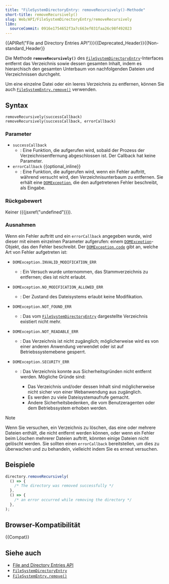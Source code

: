 ```yaml
---
title: "FileSystemDirectoryEntry: removeRecursively()-Methode"
short-title: removeRecursively()
slug: Web/API/FileSystemDirectoryEntry/removeRecursively
l10n:
  sourceCommit: 0916e1754652f3a7c663ef031faa26c98f492023
---
```


{{APIRef("File and Directory Entries API")}}{{Deprecated_Header}}{{Non-standard_Header}}

Die Methode **`removeRecursively()`** des [`FileSystemDirectoryEntry`](/de/docs/Web/API/FileSystemDirectoryEntry)-Interfaces entfernt das Verzeichnis sowie dessen gesamten Inhalt, indem es hierarchisch den gesamten Unterbaum von nachfolgenden Dateien und Verzeichnissen durchgeht.

Um eine einzelne Datei oder ein leeres Verzeichnis zu entfernen, können Sie auch [`FileSystemEntry.remove()`](/de/docs/Web/API/FileSystemEntry/remove) verwenden.

## Syntax

```js-nolint
removeRecursively(successCallback)
removeRecursively(successCallback, errorCallback)
```

### Parameter

- `successCallback`
  - : Eine Funktion, die aufgerufen wird, sobald der Prozess der Verzeichnisentfernung abgeschlossen ist. Der Callback hat keine Parameter.
- `errorCallback` {{optional_inline}}
  - : Eine Funktion, die aufgerufen wird, wenn ein Fehler auftritt, während versucht wird, den Verzeichnisunterbaum zu entfernen. Sie erhält eine [`DOMException`](/de/docs/Web/API/DOMException), die den aufgetretenen Fehler beschreibt, als Eingabe.

### Rückgabewert

Keiner ({{jsxref("undefined")}}).

### Ausnahmen

Wenn ein Fehler auftritt und ein `errorCallback` angegeben wurde, wird dieser mit einem einzelnen Parameter aufgerufen: einem [`DOMException`](/de/docs/Web/API/DOMException)-Objekt, das den Fehler beschreibt. Der [`DOMException.code`](/de/docs/Web/API/DOMException/code) gibt an, welche Art von Fehler aufgetreten ist:

- `DOMException.INVALID_MODIFICATION_ERR`
  - : Ein Versuch wurde unternommen, das Stammverzeichnis zu entfernen; dies ist nicht erlaubt.
- `DOMException.NO_MODIFICATION_ALLOWED_ERR`
  - : Der Zustand des Dateisystems erlaubt keine Modifikation.
- `DOMException.NOT_FOUND_ERR`
  - : Das vom [`FileSystemDirectoryEntry`](/de/docs/Web/API/FileSystemDirectoryEntry) dargestellte Verzeichnis existiert nicht mehr.
- `DOMException.NOT_READABLE_ERR`
  - : Das Verzeichnis ist nicht zugänglich; möglicherweise wird es von einer anderen Anwendung verwendet oder ist auf Betriebssystemebene gesperrt.
- `DOMException.SECURITY_ERR`

  - : Das Verzeichnis konnte aus Sicherheitsgründen nicht entfernt werden. Mögliche Gründe sind:

    - Das Verzeichnis und/oder dessen Inhalt sind möglicherweise nicht sicher von einer Webanwendung aus zugänglich.
    - Es werden zu viele Dateisystemaufrufe gemacht.
    - Andere Sicherheitsbedenken, die vom Benutzeragenten oder dem Betriebssystem erhoben werden.

> [!NOTE]
> Wenn Sie versuchen, ein Verzeichnis zu löschen, das eine oder mehrere Dateien enthält, die nicht entfernt werden können, oder wenn ein Fehler beim Löschen mehrerer Dateien auftritt, könnten einige Dateien nicht gelöscht werden. Sie sollten einen `errorCallback` bereitstellen, um dies zu überwachen und zu behandeln, vielleicht indem Sie es erneut versuchen.

## Beispiele

```js
directory.removeRecursively(
  () => {
    /* The directory was removed successfully */
  },
  () => {
    /* an error occurred while removing the directory */
  },
);
```

## Browser-Kompatibilität

{{Compat}}

## Siehe auch

- [File and Directory Entries API](/de/docs/Web/API/File_and_Directory_Entries_API)
- [`FileSystemDirectoryEntry`](/de/docs/Web/API/FileSystemDirectoryEntry)
- [`FileSystemEntry.remove()`](/de/docs/Web/API/FileSystemEntry/remove)
